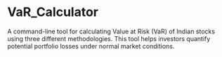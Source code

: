 # VaR_Calculator
A command-line tool for calculating Value at Risk (VaR) of Indian stocks using three different methodologies. This tool helps investors quantify potential portfolio losses under normal market conditions.

